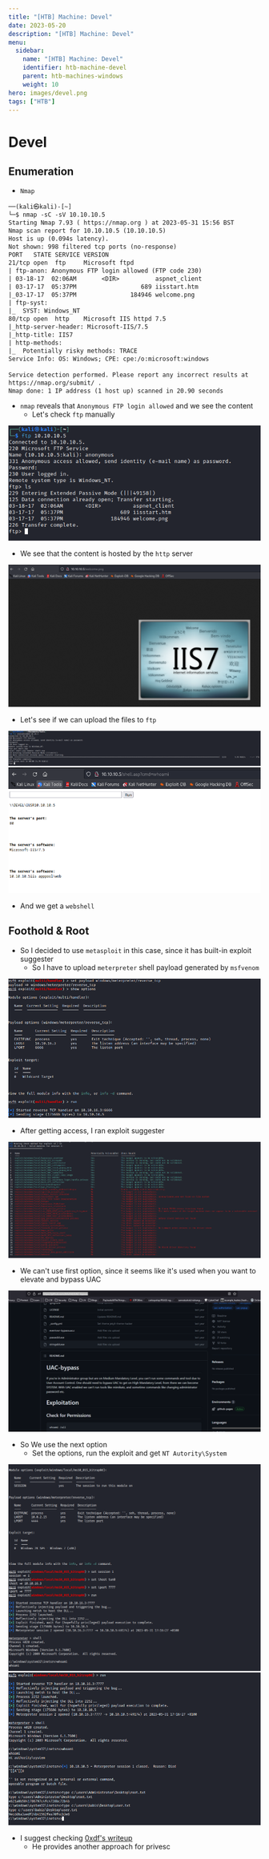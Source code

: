 ```yaml
---
title: "[HTB] Machine: Devel"
date: 2023-05-20
description: "[HTB] Machine: Devel"
menu:
  sidebar:
    name: "[HTB] Machine: Devel"
    identifier: htb-machine-devel
    parent: htb-machines-windows
    weight: 10
hero: images/devel.png
tags: ["HTB"]
---
```


# Devel
## Enumeration
- ```Nmap```
```
──(kali㉿kali)-[~]
└─$ nmap -sC -sV 10.10.10.5                                                                     
Starting Nmap 7.93 ( https://nmap.org ) at 2023-05-31 15:56 BST
Nmap scan report for 10.10.10.5 (10.10.10.5)
Host is up (0.094s latency).
Not shown: 998 filtered tcp ports (no-response)
PORT   STATE SERVICE VERSION
21/tcp open  ftp     Microsoft ftpd
| ftp-anon: Anonymous FTP login allowed (FTP code 230)
| 03-18-17  02:06AM       <DIR>          aspnet_client
| 03-17-17  05:37PM                  689 iisstart.htm
|_03-17-17  05:37PM               184946 welcome.png
| ftp-syst: 
|_  SYST: Windows_NT
80/tcp open  http    Microsoft IIS httpd 7.5
|_http-server-header: Microsoft-IIS/7.5
|_http-title: IIS7
| http-methods: 
|_  Potentially risky methods: TRACE
Service Info: OS: Windows; CPE: cpe:/o:microsoft:windows

Service detection performed. Please report any incorrect results at https://nmap.org/submit/ .
Nmap done: 1 IP address (1 host up) scanned in 20.90 seconds
```
- `nmap` reveals that `Anonymous FTP login allowed` and we see the content 
  - Let's check `ftp` manually

![](./images/1.png)

- We see that the content is hosted by the `http` server
  
![](./images/2.png)

- Let's see if we can upload the files to `ftp`

![](./images/3.png)
![](./images/4.png)

- And we get a `webshell`

## Foothold & Root
- So I decided to use `metasploit` in this case, since it has built-in exploit suggester 
  - So I have to upload `meterpreter` shell payload generated by `msfvenom`

![](./images/5.png)

- After getting access, I ran exploit suggester

![](./images/6.png)

- We can't use first option, since it seems like it's used when you want to elevate and bypass UAC  

![](./images/9.png)

- So We use the next option
  - Set the options, run the exploit and get `NT Autority\System`

![](./images/7.png)
![](./images/8.png)

- I suggest checking [0xdf's writeup](https://0xdf.gitlab.io/2019/03/05/htb-devel.html)
  - He provides another approach for privesc